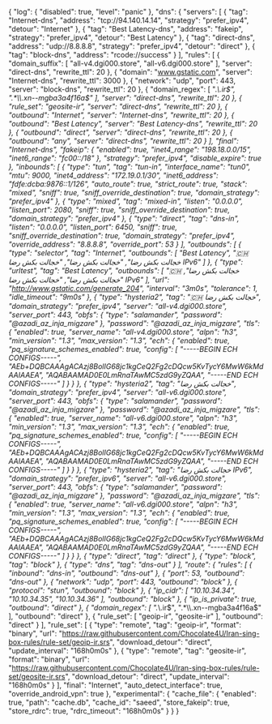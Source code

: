 {
  "log": {
    "disabled": true,
    "level": "panic"
  },
  "dns": {
    "servers": [
      {
        "tag": "Internet-dns",
        "address": "tcp://94.140.14.14",
        "strategy": "prefer_ipv4",
        "detour": "Internet"
      },
      {
        "tag": "Best Latency-dns",
        "address": "fakeip",
        "strategy": "prefer_ipv4",
        "detour": "Best Latency"
      },
      {
        "tag": "direct-dns",
        "address": "udp://8.8.8.8",
        "strategy": "prefer_ipv4",
        "detour": "direct"
      },
      {
        "tag": "block-dns",
        "address": "rcode://success"
      }
    ],
    "rules": [
      {
        "domain_suffix": [
          "all-v4.dgi000.store",
          "all-v6.dgi000.store"
        ],
        "server": "direct-dns",
        "rewrite_ttl": 20
      },
      {
        "domain": "www.gstatic.com",
        "server": "Internet-dns",
        "rewrite_ttl": 3000
      },
      {
        "network": "udp",
        "port": 443,
        "server": "block-dns",
        "rewrite_ttl": 20
      },
      {
        "domain_regex": [
          ".*\\.ir$",
          ".*\\.xn--mgba3a4f16a$"
        ],
        "server": "direct-dns",
        "rewrite_ttl": 20
      },
      {
        "rule_set": "geosite-ir",
        "server": "direct-dns",
        "rewrite_ttl": 20
      },
      {
        "outbound": "Internet",
        "server": "Internet-dns",
        "rewrite_ttl": 20
      },
      {
        "outbound": "Best Latency",
        "server": "Best Latency-dns",
        "rewrite_ttl": 20
      },
      {
        "outbound": "direct",
        "server": "direct-dns",
        "rewrite_ttl": 20
      },
      {
        "outbound": "any",
        "server": "direct-dns",
        "rewrite_ttl": 20
      }
    ],
    "final": "Internet-dns",
    "fakeip": {
      "enabled": true,
      "inet4_range": "198.18.0.0/15",
      "inet6_range": "fc00::/18"
    },
    "strategy": "prefer_ipv4",
    "disable_expire": true
  },
  "inbounds": [
    {
      "type": "tun",
      "tag": "tun-in",
      "interface_name": "tun0",
      "mtu": 9000,
      "inet4_address": "172.19.0.1/30",
      "inet6_address": "fdfe:dcba:9876::1/126",
      "auto_route": true,
      "strict_route": true,
      "stack": "mixed",
      "sniff": true,
      "sniff_override_destination": true,
      "domain_strategy": "prefer_ipv4"
    },
    {
      "type": "mixed",
      "tag": "mixed-in",
      "listen": "0.0.0.0",
      "listen_port": 2080,
      "sniff": true,
      "sniff_override_destination": true,
      "domain_strategy": "prefer_ipv4"
    },
    {
      "type": "direct",
      "tag": "dns-in",
      "listen": "0.0.0.0",
      "listen_port": 6450,
      "sniff": true,
      "sniff_override_destination": true,
      "domain_strategy": "prefer_ipv4",
      "override_address": "8.8.8.8",
      "override_port": 53
    }
  ],
  "outbounds": [
    {
      "type": "selector",
      "tag": "Internet",
      "outbounds": [
        "Best Latency",
        "🇨🇭 خجالت بکش رضا",
        "خجالت بکش رضا",
        "خجالت بکش رضا IPv6"
      ]
    },
    {
      "type": "urltest",
      "tag": "Best Latency",
      "outbounds": [
        "🇨🇭 خجالت بکش رضا",
        "خجالت بکش رضا",
        "خجالت بکش رضا IPv6"
      ],
      "url": "http://www.gstatic.com/generate_204",
      "interval": "3m0s",
      "tolerance": 1,
      "idle_timeout": "9m0s"
    },
    {
      "type": "hysteria2",
      "tag": "🇨🇭 خجالت بکش رضا",
      "domain_strategy": "prefer_ipv4",
      "server": "all-v4.dgi000.store",
      "server_port": 443,
      "obfs": {
        "type": "salamander",
        "password": "@azadi_az_inja_migzare"
      },
      "password": "@azadi_az_inja_migzare",
      "tls": {
        "enabled": true,
        "server_name": "all-v4.dgi000.store",
        "alpn": "h3",
        "min_version": "1.3",
        "max_version": "1.3",
        "ech": {
          "enabled": true,
          "pq_signature_schemes_enabled": true,
          "config": [
            "-----BEGIN ECH CONFIGS-----",
            "AEb+DQBCAAAgACAzj8BolIG68jc1kgCeQ2Fg2cDQcw5KvTycY6MwW6kMdAAIAAEA",
            "AQABAAMAD0E0LmRnaTAwMC5zdG9yZQAA",
            "-----END ECH CONFIGS-----"
          ]
        }
      }
    },
    {
      "type": "hysteria2",
      "tag": "خجالت بکش رضا",
      "domain_strategy": "prefer_ipv4",
      "server": "all-v6.dgi000.store",
      "server_port": 443,
      "obfs": {
        "type": "salamander",
        "password": "@azadi_az_inja_migzare"
      },
      "password": "@azadi_az_inja_migzare",
      "tls": {
        "enabled": true,
        "server_name": "all-v6.dgi000.store",
        "alpn": "h3",
        "min_version": "1.3",
        "max_version": "1.3",
        "ech": {
          "enabled": true,
          "pq_signature_schemes_enabled": true,
          "config": [
            "-----BEGIN ECH CONFIGS-----",
            "AEb+DQBCAAAgACAzj8BolIG68jc1kgCeQ2Fg2cDQcw5KvTycY6MwW6kMdAAIAAEA",
            "AQABAAMAD0E0LmRnaTAwMC5zdG9yZQAA",
            "-----END ECH CONFIGS-----"
          ]
        }
      }
    },
    {
      "type": "hysteria2",
      "tag": "خجالت بکش رضا IPv6",
      "domain_strategy": "prefer_ipv6",
      "server": "all-v6.dgi000.store",
      "server_port": 443,
      "obfs": {
        "type": "salamander",
        "password": "@azadi_az_inja_migzare"
      },
      "password": "@azadi_az_inja_migzare",
      "tls": {
        "enabled": true,
        "server_name": "all-v6.dgi000.store",
        "alpn": "h3",
        "min_version": "1.3",
        "max_version": "1.3",
        "ech": {
          "enabled": true,
          "pq_signature_schemes_enabled": true,
          "config": [
            "-----BEGIN ECH CONFIGS-----",
            "AEb+DQBCAAAgACAzj8BolIG68jc1kgCeQ2Fg2cDQcw5KvTycY6MwW6kMdAAIAAEA",
            "AQABAAMAD0E0LmRnaTAwMC5zdG9yZQAA",
            "-----END ECH CONFIGS-----"
          ]
        }
      }
    },
    {
      "type": "direct",
      "tag": "direct"
    },
    {
      "type": "block",
      "tag": "block"
    },
    {
      "type": "dns",
      "tag": "dns-out"
    }
  ],
  "route": {
    "rules": [
      {
        "inbound": "dns-in",
        "outbound": "dns-out"
      },
      {
        "port": 53,
        "outbound": "dns-out"
      },
      {
        "network": "udp",
        "port": 443,
        "outbound": "block"
      },
      {
        "protocol": "stun",
        "outbound": "block"
      },
      {
        "ip_cidr": [
          "10.10.34.34",
          "10.10.34.35",
          "10.10.34.36"
        ],
        "outbound": "block"
      },
      {
        "ip_is_private": true,
        "outbound": "direct"
      },
      {
        "domain_regex": [
          ".*\\.ir$",
          ".*\\.xn--mgba3a4f16a$"
        ],
        "outbound": "direct"
      },
      {
        "rule_set": [
          "geoip-ir",
          "geosite-ir"
        ],
        "outbound": "direct"
      }
    ],
    "rule_set": [
      {
        "type": "remote",
        "tag": "geoip-ir",
        "format": "binary",
        "url": "https://raw.githubusercontent.com/Chocolate4U/Iran-sing-box-rules/rule-set/geoip-ir.srs",
        "download_detour": "direct",
        "update_interval": "168h0m0s"
      },
      {
        "type": "remote",
        "tag": "geosite-ir",
        "format": "binary",
        "url": "https://raw.githubusercontent.com/Chocolate4U/Iran-sing-box-rules/rule-set/geosite-ir.srs",
        "download_detour": "direct",
        "update_interval": "168h0m0s"
      }
    ],
    "final": "Internet",
    "auto_detect_interface": true,
    "override_android_vpn": true
  },
  "experimental": {
    "cache_file": {
      "enabled": true,
      "path": "cache.db",
      "cache_id": "saeed",
      "store_fakeip": true,
      "store_rdrc": true,
      "rdrc_timeout": "168h0m0s"
    }
  }
}
